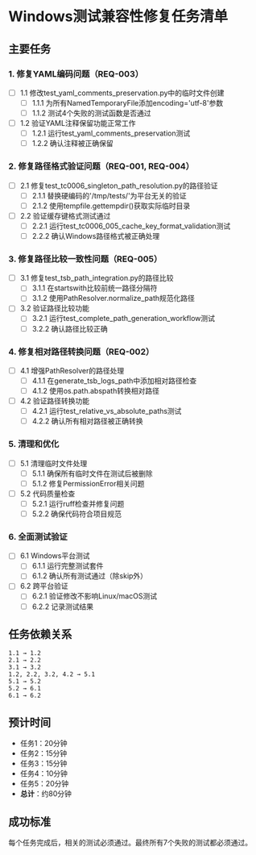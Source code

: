 # Windows测试兼容性修复任务清单

## 主要任务

### 1. 修复YAML编码问题（REQ-003）
- [ ] 1.1 修改test_yaml_comments_preservation.py中的临时文件创建
  - [ ] 1.1.1 为所有NamedTemporaryFile添加encoding='utf-8'参数
  - [ ] 1.1.2 测试4个失败的测试函数是否通过
- [ ] 1.2 验证YAML注释保留功能正常工作
  - [ ] 1.2.1 运行test_yaml_comments_preservation测试
  - [ ] 1.2.2 确认注释被正确保留

### 2. 修复路径格式验证问题（REQ-001, REQ-004）
- [ ] 2.1 修复test_tc0006_singleton_path_resolution.py的路径验证
  - [ ] 2.1.1 替换硬编码的'/tmp/tests/'为平台无关的验证
  - [ ] 2.1.2 使用tempfile.gettempdir()获取实际临时目录
- [ ] 2.2 验证缓存键格式测试通过
  - [ ] 2.2.1 运行test_tc0006_005_cache_key_format_validation测试
  - [ ] 2.2.2 确认Windows路径格式被正确处理

### 3. 修复路径比较一致性问题（REQ-005）
- [ ] 3.1 修复test_tsb_path_integration.py的路径比较
  - [ ] 3.1.1 在startswith比较前统一路径分隔符
  - [ ] 3.1.2 使用PathResolver.normalize_path规范化路径
- [ ] 3.2 验证路径比较功能
  - [ ] 3.2.1 运行test_complete_path_generation_workflow测试
  - [ ] 3.2.2 确认路径比较正确

### 4. 修复相对路径转换问题（REQ-002）
- [ ] 4.1 增强PathResolver的路径处理
  - [ ] 4.1.1 在generate_tsb_logs_path中添加相对路径检查
  - [ ] 4.1.2 使用os.path.abspath转换相对路径
- [ ] 4.2 验证路径转换功能
  - [ ] 4.2.1 运行test_relative_vs_absolute_paths测试
  - [ ] 4.2.2 确认所有相对路径被正确转换

### 5. 清理和优化
- [ ] 5.1 清理临时文件处理
  - [ ] 5.1.1 确保所有临时文件在测试后被删除
  - [ ] 5.1.2 修复PermissionError相关问题
- [ ] 5.2 代码质量检查
  - [ ] 5.2.1 运行ruff检查并修复问题
  - [ ] 5.2.2 确保代码符合项目规范

### 6. 全面测试验证
- [ ] 6.1 Windows平台测试
  - [ ] 6.1.1 运行完整测试套件
  - [ ] 6.1.2 确认所有测试通过（除skip外）
- [ ] 6.2 跨平台验证
  - [ ] 6.2.1 验证修改不影响Linux/macOS测试
  - [ ] 6.2.2 记录测试结果

## 任务依赖关系

```
1.1 → 1.2
2.1 → 2.2
3.1 → 3.2
1.2, 2.2, 3.2, 4.2 → 5.1
5.1 → 5.2
5.2 → 6.1
6.1 → 6.2
```

## 预计时间

- 任务1：20分钟
- 任务2：15分钟
- 任务3：15分钟
- 任务4：10分钟
- 任务5：20分钟
- **总计**：约80分钟

## 成功标准

每个任务完成后，相关的测试必须通过。最终所有7个失败的测试都必须通过。